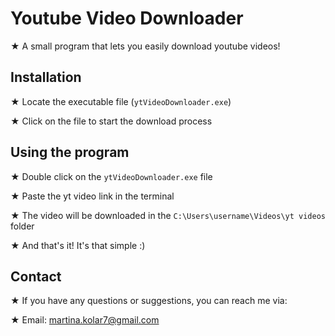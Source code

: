 
# Youtube Video Downloader

★ A small program that lets you easily download youtube videos!


## Installation
 
★ Locate the executable file (```ytVideoDownloader.exe```)

★ Click on the file to start the download process

    
## Using the program
★ Double click on the ``` ytVideoDownloader.exe ``` file

★ Paste the yt video link in the terminal 

★ The video will be downloaded in the ```C:\Users\username\Videos\yt videos``` folder

★ And that's it! It's that simple :)


## Contact

★ If you have any questions or suggestions, you can reach me via:

★ Email: martina.kolar7@gmail.com
